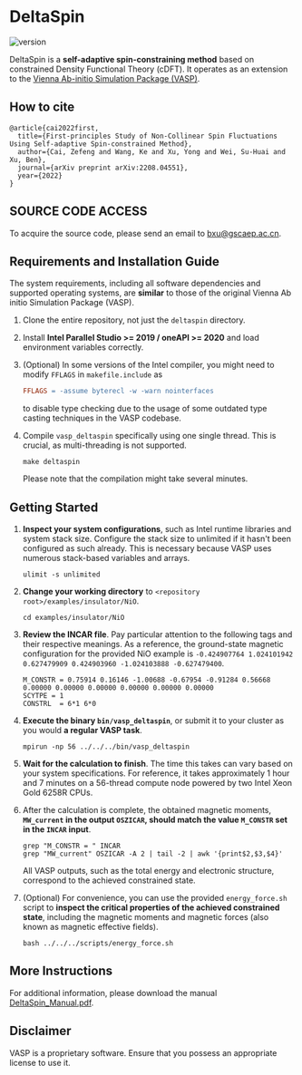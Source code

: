# DeltaSpin

![version](https://img.shields.io/badge/version-1.0.1-blue)

DeltaSpin is a **self-adaptive spin-constraining method** based on constrained Density Functional Theory (cDFT). It operates as an extension to the [Vienna Ab-initio Simulation Package (VASP)](https://www.vasp.at/).

## How to cite

```
@article{cai2022first,
  title={First-principles Study of Non-Collinear Spin Fluctuations Using Self-adaptive Spin-constrained Method},
  author={Cai, Zefeng and Wang, Ke and Xu, Yong and Wei, Su-Huai and Xu, Ben},
  journal={arXiv preprint arXiv:2208.04551},
  year={2022}
}
```

<!-- ## ATTENTION
To ensure the submitted binary `bin\vasp_ncl` operates correctly, it needs a container with ubuntu 18.04 and oneapi ~= 2021 for runtime libraries. For instance, `ghcr.io/caizefeng/oneapi-hpckit:2021.2.0-ubuntu18.04`. Note, it is necessary to increase the shared memory size by passing the optional parameter `--shm-size` to the `docker run` command. -->

## SOURCE CODE ACCESS
To acquire the source code, please send an email to bxu@gscaep.ac.cn.

## Requirements and Installation Guide

The system requirements, including all software dependencies and supported operating systems, are **similar** to those of the original Vienna Ab initio Simulation Package (VASP).

1. Clone the entire repository, not just the `deltaspin` directory. 

2. Install **Intel Parallel Studio >= 2019 / oneAPI >= 2020** and load environment variables correctly.

3. (Optional) In some versions of the Intel compiler, you might need to modify `FFLAGS` in `makefile.include` as 
    ```makefile
    FFLAGS = -assume byterecl -w -warn nointerfaces
    ```
    to disable type checking due to the usage of some outdated type casting techniques in the VASP codebase.

4. Compile `vasp_deltaspin` specifically using one single thread. This is crucial, as multi-threading is not supported.
    ```shell
    make deltaspin
    ```
    Please note that the compilation might take several minutes.

## Getting Started

1. **Inspect your system configurations**, such as Intel runtime libraries and system stack size. Configure the stack size to unlimited if it hasn't been configured as such already. This is necessary because VASP uses numerous stack-based variables and arrays.
    ```shell
    ulimit -s unlimited
    ```

2. **Change your working directory** to `<repository root>/examples/insulator/NiO`.
    ```shell
    cd examples/insulator/NiO
    ```

3. **Review the INCAR file**. Pay particular attention to the following tags and their respective meanings. As a reference, the ground-state magnetic configuration for the provided NiO example is `-0.424907764 1.024101942 0.627479909 0.424903960 -1.024103888 -0.627479400`.
    ```
    M_CONSTR = 0.75914 0.16146 -1.00688 -0.67954 -0.91284 0.56668 0.00000 0.00000 0.00000 0.00000 0.00000 0.00000 
    SCYTPE = 1
    CONSTRL  = 6*1 6*0
    ```

4. **Execute the binary `bin/vasp_deltaspin`**, or submit it to your cluster as you would **a regular VASP task**.
    ```shell
    mpirun -np 56 ../../../bin/vasp_deltaspin
    ```

5. **Wait for the calculation to finish**. The time this takes can vary based on your system specifications. For reference, it takes approximately 1 hour and 7 minutes on a 56-thread compute node powered by two Intel Xeon Gold 6258R CPUs.

6. After the calculation is complete, the obtained magnetic moments, **`MW_current` in the output `OSZICAR`, should match the value `M_CONSTR` set in the `INCAR` input**. 
    ```shell
    grep "M_CONSTR = " INCAR
    grep "MW_current" OSZICAR -A 2 | tail -2 | awk '{print$2,$3,$4}'
    ```
    All VASP outputs, such as the total energy and electronic structure, correspond to the achieved constrained state.

7. (Optional) For convenience, you can use the provided `energy_force.sh` script to **inspect the critical properties of the achieved constrained state**, including the magnetic moments and magnetic forces (also known as magnetic effective fields).
      ```shell
      bash ../../../scripts/energy_force.sh
      ```

## More Instructions
For additional information, please download the manual [DeltaSpin_Manual.pdf](docs/DeltaSpin_Manual.pdf).

## Disclaimer
VASP is a proprietary software. Ensure that you possess an appropriate license to use it.

